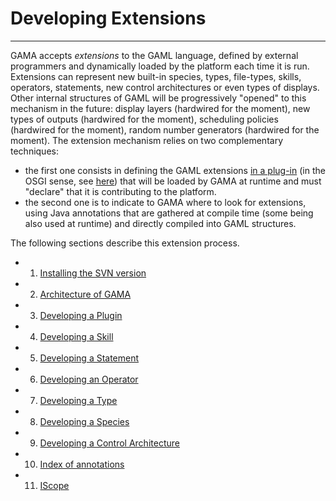 # Developing Extensions

---

GAMA accepts _extensions_ to the GAML language, defined by external programmers and dynamically loaded by the platform each time it is run. Extensions can represent new built-in species, types, file-types, skills, operators, statements, new control architectures or even types of displays. Other internal structures of GAML will be progressively "opened" to this mechanism in the future: display layers (hardwired for the moment), new types of outputs (hardwired for the moment), scheduling policies (hardwired for the moment), random number generators (hardwired for the moment).
The extension mechanism relies on two complementary techniques:
  * the first one consists in defining the GAML extensions [in a plug-in](G__DevelopingPlugins.md) (in the OSGI sense, see [here](http://www.eclipse.org/equinox/)) that will be loaded by GAMA at runtime and must "declare" that it is contributing to the platform.
  * the second one is to indicate to GAMA where to look for extensions, using Java annotations that are gathered at compile time (some being also used at runtime) and directly compiled into GAML structures.

The following sections describe this extension process.

  * 1. [Installing the SVN version](G__InstallingSvnVersion.md)
  * 2. [Architecture of GAMA](G__GamaArchitecture.md)
  * 3. [Developing a Plugin](G__DevelopingPlugins.md)
  * 4. [Developing a Skill](G__DevelopingSkills.md)
  * 5. [Developing a Statement](G__DevelopingStatements.md)
  * 6. [Developing an Operator](G__DevelopingOperators.md)
  * 7. [Developing a Type](G__DevelopingTypes.md)
  * 8. [Developing a Species](G__DevelopingSpecies.md)
  * 9. [Developing a Control Architecture](G__DevelopingControlArchitectures.md)
  * 10. [Index of annotations](G__DevelopingIndexAnnotations.md)
  * 11. [IScope](G__DevelopingIScope.md)